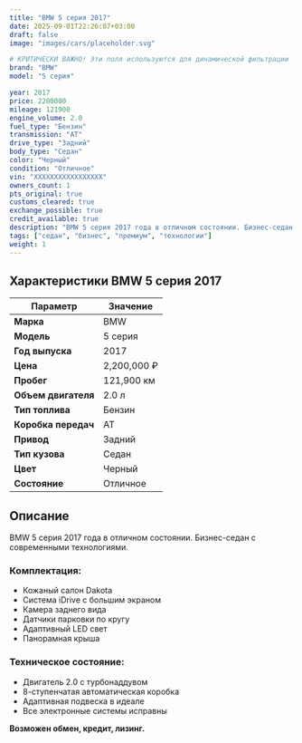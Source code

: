 ```yaml
---
title: "BMW 5 серия 2017"
date: 2025-09-01T22:26:07+03:00
draft: false
image: "images/cars/placeholder.svg"

# КРИТИЧЕСКИ ВАЖНО! Эти поля используются для динамической фильтрации
brand: "BMW"
model: "5 серия"

year: 2017
price: 2200000
mileage: 121900
engine_volume: 2.0
fuel_type: "Бензин"
transmission: "AT"
drive_type: "Задний"
body_type: "Седан"
color: "Черный"
condition: "Отличное"
vin: "XXXXXXXXXXXXXXXXX"
owners_count: 1
pts_original: true
customs_cleared: true
exchange_possible: true
credit_available: true
description: "BMW 5 серия 2017 года в отличном состоянии. Бизнес-седан с современными технологиями."
tags: ["седан", "бизнес", "премиум", "технологии"]
weight: 1
---
```


## Характеристики BMW 5 серия 2017

| Параметр | Значение |
|----------|----------|
| **Марка** | BMW |
| **Модель** | 5 серия |
| **Год выпуска** | 2017 |
| **Цена** | 2,200,000 ₽ |
| **Пробег** | 121,900 км |
| **Объем двигателя** | 2.0 л |
| **Тип топлива** | Бензин |
| **Коробка передач** | AT |
| **Привод** | Задний |
| **Тип кузова** | Седан |
| **Цвет** | Черный |
| **Состояние** | Отличное |

## Описание

BMW 5 серия 2017 года в отличном состоянии. Бизнес-седан с современными технологиями.

### Комплектация:
- Кожаный салон Dakota
- Система iDrive с большим экраном
- Камера заднего вида
- Датчики парковки по кругу
- Адаптивный LED свет
- Панорамная крыша

### Техническое состояние:
- Двигатель 2.0 с турбонаддувом
- 8-ступенчатая автоматическая коробка
- Адаптивная подвеска в идеале
- Все электронные системы исправны

**Возможен обмен, кредит, лизинг.**
